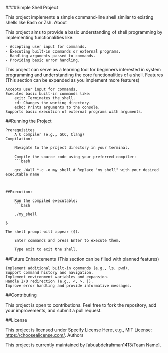 ####Simple Shell Project

This project implements a simple command-line shell similar to existing shells like Bash or Zsh.
About

This project aims to provide a basic understanding of shell programming by implementing functionalities like:

    - Accepting user input for commands.
    - Executing built-in commands or external programs.
    - Handling arguments passed to commands.
    - Providing basic error handling.

This project can serve as a learning tool for beginners interested in system programming and understanding the core functionalities of a shell.
Features (This section can be expanded as you implement more features)

    Accepts user input for commands.
    Executes basic built-in commands like:
        exit: Terminates the shell.
        cd: Changes the working directory.
        echo: Prints arguments to the console.
    Supports basic execution of external programs with arguments.

##Running the Project

    Prerequisites
        A C compiler (e.g., GCC, Clang)
    Compilation:

        Navigate to the project directory in your terminal.

        Compile the source code using your preferred compiler:
        ```bash

        gcc -Wall *.c -o my_shell # Replace "my_shell" with your desired executable name
```


##Execution:

    Run the compiled executable:
    ```bash

    ./my_shell

$       
```
	The shell prompt will appear ($).
 
        Enter commands and press Enter to execute them.

        Type exit to exit the shell.

##Future Enhancements (This section can be filled with planned features)

    Implement additional built-in commands (e.g., ls, pwd).
    Support command history and navigation.
    Implement environment variables and expansion.
    Handle I/O redirection (e.g., <, >, |).
    Improve error handling and provide informative messages.

##Contributing

This project is open to contributions. Feel free to fork the repository, add your improvements, and submit a pull request.

##License

This project is licensed under Specify License Here, e.g., MIT License: https://choosealicense.com/.
Authors

This project is currently maintained by [abuabdelrahman1413/Team Name].

